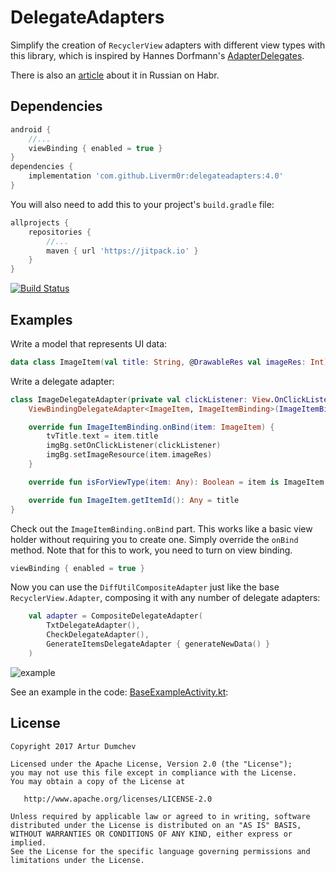 # DelegateAdapters
Simplify the creation of `RecyclerView` adapters with different view types with this library, which is inspired by Hannes Dorfmann's [AdapterDelegates](https://github.com/sockeqwe/AdapterDelegates).

There is also an [article](https://habr.com/post/341738/) about it in Russian on Habr.

## Dependencies

```groovy
android {
    //...
    viewBinding { enabled = true }
}
dependencies {
    implementation 'com.github.Liverm0r:delegateadapters:4.0'
}
```

You will also need to add this to your project's `build.gradle` file: 

```groovy
allprojects {
    repositories {
        //...
        maven { url 'https://jitpack.io' }
    }
}
```

[![Build Status](https://travis-ci.org/sockeqwe/AdapterDelegates.svg?branch=master)](https://jitpack.io/#Liverm0r/delegateadapters)

## Examples

Write a model that represents UI data:

```kotlin
data class ImageItem(val title: String, @DrawableRes val imageRes: Int)
```

Write a delegate adapter:

```kotlin
class ImageDelegateAdapter(private val clickListener: View.OnClickListener) :
    ViewBindingDelegateAdapter<ImageItem, ImageItemBinding>(ImageItemBinding::inflate) {

    override fun ImageItemBinding.onBind(item: ImageItem) {
        tvTitle.text = item.title
        imgBg.setOnClickListener(clickListener)
        imgBg.setImageResource(item.imageRes)
    }

    override fun isForViewType(item: Any): Boolean = item is ImageItem

    override fun ImageItem.getItemId(): Any = title
}
```

Check out the `ImageItemBinding.onBind` part. This works like a basic view holder without requiring you to create one. Simply override the `onBind` method. Note that for this to work, you need to turn on view binding.

```groovy
viewBinding { enabled = true }
```

Now you can use the `DiffUtilCompositeAdapter` just like the base `RecyclerView.Adapter`, composing it with any number of delegate adapters:

```kotlin
    val adapter = CompositeDelegateAdapter(
        TxtDelegateAdapter(),
        CheckDelegateAdapter(),
        GenerateItemsDelegateAdapter { generateNewData() }
    )
```

![example](https://github.com/Liverm0r/DelegateAdapters/blob/master/feed_example.jpg)

See an example in the code: [BaseExampleActivity.kt][1]:

[1]: https://github.com/Liverm0r/DelegateAdapters/blob/master/example/src/main/java/com/livermor/dumchev/delegateadapters/base/BaseExampleActivity.kt


  ## License

```
Copyright 2017 Artur Dumchev 

Licensed under the Apache License, Version 2.0 (the "License");
you may not use this file except in compliance with the License.
You may obtain a copy of the License at

   http://www.apache.org/licenses/LICENSE-2.0

Unless required by applicable law or agreed to in writing, software
distributed under the License is distributed on an "AS IS" BASIS,
WITHOUT WARRANTIES OR CONDITIONS OF ANY KIND, either express or implied.
See the License for the specific language governing permissions and
limitations under the License.
```
